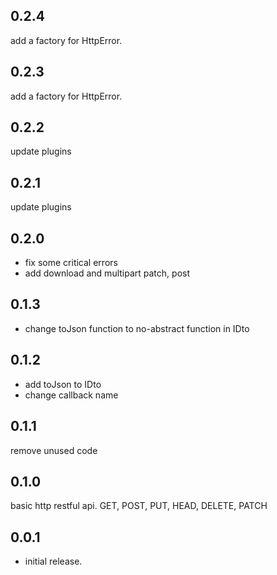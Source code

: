 ## 0.2.4
add a factory for HttpError.

## 0.2.3
 add a factory for HttpError.

## 0.2.2
update plugins

## 0.2.1
update plugins

## 0.2.0

- fix some critical errors
- add download and multipart patch, post


## 0.1.3

- change toJson function to no-abstract function in IDto

## 0.1.2

- add toJson to IDto
- change callback name

## 0.1.1

remove unused code

## 0.1.0

basic http restful api.
GET, POST, PUT, HEAD, DELETE, PATCH

## 0.0.1

* initial release.
